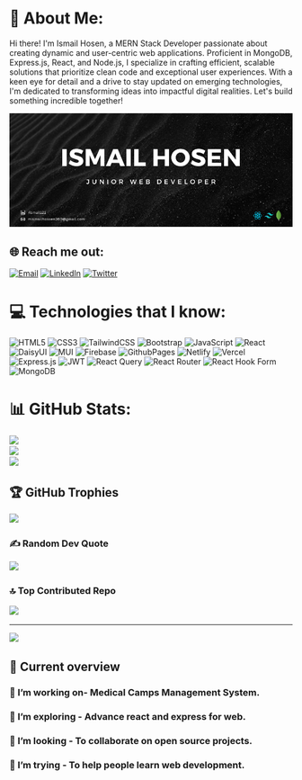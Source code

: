 # 💫 About Me:

Hi there! I'm Ismail Hosen, a MERN Stack Developer passionate about creating
dynamic and user-centric web applications. Proficient in MongoDB, Express.js,
React, and Node.js, I specialize in crafting efficient, scalable solutions that
prioritize clean code and exceptional user experiences. With a keen eye for
detail and a drive to stay updated on emerging technologies, I'm dedicated to
transforming ideas into impactful digital realities. Let's build something
incredible together!

<img src="./images/cover.png" alt="cover"/>

## 🌐 Reach me out:

[![Email](https://img.shields.io/badge/Email-%23D14836.svg?logo=gmail&logoColor=white)](mailto:mismailhossen360@gmail.com)
[![LinkedIn](https://img.shields.io/badge/LinkedIn-%230077B5.svg?logo=linkedin&logoColor=white)](https://linkedin.com/in/ismail121)
[![Twitter](https://img.shields.io/badge/Twitter-%231DA1F2.svg?logo=Twitter&logoColor=white)](https://twitter.com/satict2016)

# 💻 Technologies that I know:

![HTML5](https://img.shields.io/badge/html5-%23E34F26.svg?style=for-the-badge&logo=html5&logoColor=white)
![CSS3](https://img.shields.io/badge/css3-%231572B6.svg?style=for-the-badge&logo=css3&logoColor=white)
![TailwindCSS](https://img.shields.io/badge/tailwindcss-%2338B2AC.svg?style=for-the-badge&logo=tailwind-css&logoColor=white)
![Bootstrap](https://img.shields.io/badge/bootstrap-%238511FA.svg?style=for-the-badge&logo=bootstrap&logoColor=white)
![JavaScript](https://img.shields.io/badge/javascript-%23323330.svg?style=for-the-badge&logo=javascript&logoColor=%23F7DF1E)
![React](https://img.shields.io/badge/react-%2320232a.svg?style=for-the-badge&logo=react&logoColor=%2361DAFB)
![DaisyUI](https://img.shields.io/badge/daisyui-5A0EF8?style=for-the-badge&logo=daisyui&logoColor=white)
![MUI](https://img.shields.io/badge/MUI-%230081CB.svg?style=for-the-badge&logo=mui&logoColor=white)
![Firebase](https://img.shields.io/badge/firebase-%23039BE5.svg?style=for-the-badge&logo=firebase)
![GithubPages](https://img.shields.io/badge/github%20pages-121013?style=for-the-badge&logo=github&logoColor=white)
![Netlify](https://img.shields.io/badge/netlify-%23000000.svg?style=for-the-badge&logo=netlify&logoColor=#00C7B7)
![Vercel](https://img.shields.io/badge/vercel-%23000000.svg?style=for-the-badge&logo=vercel&logoColor=white)
![Express.js](https://img.shields.io/badge/express.js-%23404d59.svg?style=for-the-badge&logo=express&logoColor=%2361DAFB)
![JWT](https://img.shields.io/badge/JWT-black?style=for-the-badge&logo=JSON%20web%20tokens)
![React Query](https://img.shields.io/badge/-React%20Query-FF4154?style=for-the-badge&logo=react%20query&logoColor=white)
![React Router](https://img.shields.io/badge/React_Router-CA4245?style=for-the-badge&logo=react-router&logoColor=white)
![React Hook Form](https://img.shields.io/badge/React%20Hook%20Form-%23EC5990.svg?style=for-the-badge&logo=reacthookform&logoColor=white)
![MongoDB](https://img.shields.io/badge/MongoDB-%234ea94b.svg?style=for-the-badge&logo=mongodb&logoColor=white)

# 📊 GitHub Stats:

![](https://github-readme-stats.vercel.app/api?username=ismail-hossen&theme=dark&hide_border=false&include_all_commits=false&count_private=false)<br/>
![](https://github-readme-streak-stats.herokuapp.com/?user=ismail-hossen&theme=dark&hide_border=false)<br/>
![](https://github-readme-stats.vercel.app/api/top-langs/?username=ismail-hossen&theme=dark&hide_border=false&include_all_commits=false&count_private=false&layout=compact)

## 🏆 GitHub Trophies

![](https://github-profile-trophy.vercel.app/?username=ismail-hossen&theme=radical&no-frame=false&no-bg=true&margin-w=4)

### ✍️ Random Dev Quote

![](https://quotes-github-readme.vercel.app/api?type=horizontal&theme=radical)

### 🔝 Top Contributed Repo

![](https://github-contributor-stats.vercel.app/api?username=ismail-hossen&limit=5&theme=dark&combine_all_yearly_contributions=true)

---

[![](https://visitcount.itsvg.in/api?id=ismail-hossen&icon=0&color=0)](https://visitcount.itsvg.in)

## 👀 Current overview

### 🔭 I’m working on- Medical Camps Management System.

### 🌱 I’m exploring - Advance react and express for web.

### 👯 I’m looking - To collaborate on open source projects.

### 🤔 I’m trying - To help people learn web development.
